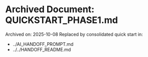 # Archived Document: QUICKSTART_PHASE1.md

Archived on: 2025-10-08
Replaced by consolidated quick start in:
- ../AI_HANDOFF_PROMPT.md
- ../../HANDOFF_README.md

